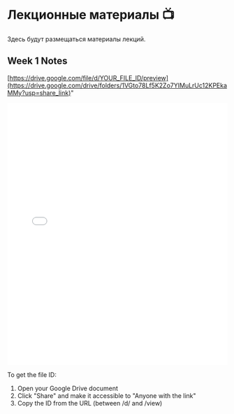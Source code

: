 # Лекционные материалы 📺

Здесь будут размещаться материалы лекций.

## Week 1 Notes
[https://drive.google.com/file/d/YOUR_FILE_ID/preview](https://drive.google.com/drive/folders/1VGto78Lf5K2Zo7YIMuLrUc12KPEkaMMy?usp=share_link)"

<iframe src="[презентация с первой лекции](https://drive.google.com/file/d/1zDxNJIt9LMNupCua4o-7fSfoAKUFNNQ4/view?usp=share_link)"
        width="100%"
        height="600px"
        frameborder="0"
        allowfullscreen>
</iframe>

To get the file ID:
1. Open your Google Drive document
2. Click "Share" and make it accessible to "Anyone with the link"
3. Copy the ID from the URL (between /d/ and /view)